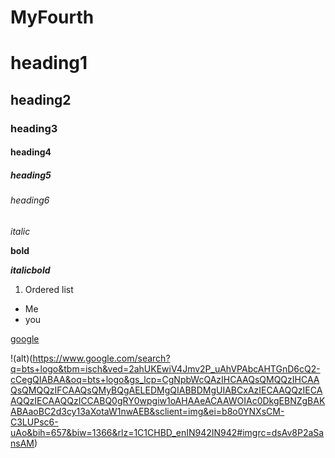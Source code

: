 # MyFourth
# heading1  

## heading2

### heading3

#### heading4

##### heading5

###### heading6

*italic*

**bold**

***italicbold***

1. Ordered list

- Me
- you

[google](https://github.com/bhavya22019/MyFourth/new/master?readme=1)

!(alt)(https://www.google.com/search?q=bts+logo&tbm=isch&ved=2ahUKEwiV4Jmv2P_uAhVPAbcAHTGnD6cQ2-cCegQIABAA&oq=bts+logo&gs_lcp=CgNpbWcQAzIHCAAQsQMQQzIHCAAQsQMQQzIFCAAQsQMyBQgAELEDMgQIABBDMgUIABCxAzIECAAQQzIECAAQQzIECAAQQzICCABQ0gRY0wpgiw1oAHAAeACAAWOIAc0DkgEBNZgBAKABAaoBC2d3cy13aXotaW1nwAEB&sclient=img&ei=b8o0YNXsCM-C3LUPsc6-uAo&bih=657&biw=1366&rlz=1C1CHBD_enIN942IN942#imgrc=dsAv8P2aSansAM)
